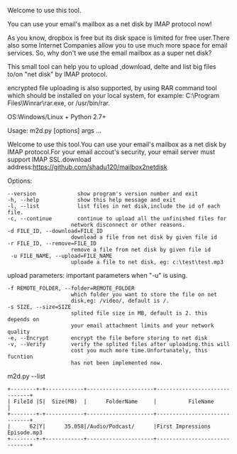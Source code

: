 Welcome to use this  <Mailbox To Netdisk> tool.

You can use your email's mailbox as a net disk by IMAP protocol now!

As you know, dropbox is free but its disk space is limited for free user.There also some Internet Companies allow you to use much more space for email services. So, why don't we use the email mailbox as a super net disk?

This small tool can help you to upload ,download, delte and list big files to/on "net disk" by IMAP protocol.

encrypted file uploading is also supported, by using RAR command tool which should be installed on your local system, for example: C:\Program Files\Winrar\rar.exe, or /usr/bin/rar.


OS:Windows/Linux + Python 2.7+


Usage: m2d.py [options] args ... 

Welcome to use this <Mailbox To Netdisk> tool.You can use your email's mailbox
as a net disk by IMAP protocol.For your email accout's security, your email
server must support IMAP SSL.download
address:https://github.com/shadu120/mailbox2netdisk

Options:

    --version             show program's version number and exit
    -h, --help            show this help message and exit
    -l, --list            list files in net disk,include the id of each file.
    -c, --continue        continue to upload all the unfinished files for
                        network disconnect or other reasons.
    -d FILE_ID, --download=FILE_ID
                        download a file from net disk by given file id
    -r FILE_ID, --remove=FILE_ID
                        remove a file from net disk by given file id
     -u FILE_NAME, --upload=FILE_NAME
                        uploade a file to net disk, eg: c:\test\test.mp3

  upload parameters:
    important parameters when "-u" is using.

    -f REMOTE_FOLDER, --folder=REMOTE_FOLDER
                        which folder you want to store the file on net
                        disk,eg: /video/, default is /.
    -s SIZE, --size=SIZE
                        splited file size in MB, default is 2. this depends on
                        your email attachment limits and your network quality
    -e, --Encrypt       encrypt the file before storing to net disk
    -v, --Verify        verify the splited files after uploading.this will
                        cost you much more time.Unfortunately, this fucntion
                        has not been implemented now.


m2d.py --list

    +--------+-+------------+---------------------+------------------------------+
    | FileId |S|  Size(MB)  |      FolderName     |          FileName            |
    +--------+-+------------+---------------------+------------------------------+
    |      62|Y|      35.058|/Audio/Podcast/      |First Impressions Episode.mp3 
    +--------+-+------------+---------------------+------------------------------+


